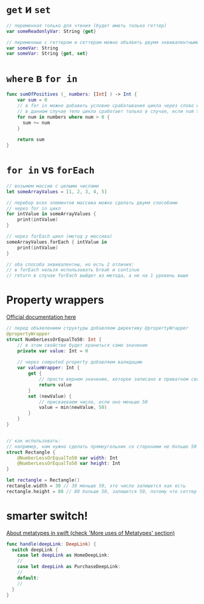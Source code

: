 # `get` и `set`
```swift
// переменная только для чтения (будет иметь только геттер)
var someReadonlyVar: String {get}

// переменные с геттером и сеттером можно объявить двумя эквивалентными способами:
var someVar: String
var someVar: String {get, set}
```

# `where` в `for in`
```swift
func sumOfPositives (_ numbers: [Int] ) -> Int {
    var sum = 0
    // в for in можно добавить условие срабатывания цикла через слово where
    // в данном случае тело цикла сработает только в случае, если num > 0
    for num in numbers where num > 0 {
      sum += num  
    }
    
    return sum
}
```


# `for in` vs `forEach`
```swift
// возьмем массив с целыми числами
let someArrayValues = [1, 2, 3, 4, 5]

// перебор всех элементов массива можно сделать двумя способами
// через for in цикл
for intValue in someArrayValues {
	print(intValue)
}

// через forEach цикл (метод у массива)
someArrayValues.forEach { intValue in
	print(intValue)
}

// оба способа эквивалентны, но есть 2 отличия:
// в forEach нельзя использовать break и continue
// return в случае forEach выйдет из метода, а не на 1 уровень выше
```

# Property wrappers
[Official documentation here](https://docs.swift.org/swift-book/documentation/the-swift-programming-language/properties/#Property-Wrappers)
```swift
// перед объявлением структуры добавляем директиву @propertyWrapper
@propertyWrapper
struct NumberLessOrEqualTo50: Int {
	// в этом свойстве будет храниться само значение
	private var value: Int = 0
	
	// через computed property добавляем валидацию
	var valueWrapper: Int {
		get {
			// просто вернем значение, которое записано в приватном свойстве
			return value
		}
		set (newValue) {
			// присваеваем число, если оно меньше 50
			value = min(newValue, 50)
		}
	}
}


// как использовать:
// например, нам нужно сделать прямоугольник со сторонами не больше 50
struct Rectangle {
	@NumberLessOrEqualTo50 var width: Int
	@NumberLessOrEqualTo50 var height: Int
}

let rectangle = Rectangle()
rectangle.width = 30 // 30 меньше 50, это число запишется как есть
rectangle.height = 80 // 80 больше 50, запишется 50, потому что сеттер в NumberLessOrEqualTo50 присвоит 50 или меньше
```


# smarter switch!
[About metatypes in swift (check 'More uses of Metatypes' section)](https://swiftrocks.com/whats-type-and-self-swift-metatypes.html)
```swift
func handle(deepLink: DeepLink) {
  switch deepLink {
    case let deepLink as HomeDeepLink:
    //
    case let deepLink as PurchaseDeepLink:
    // 
    default:
    //
  }
}
```